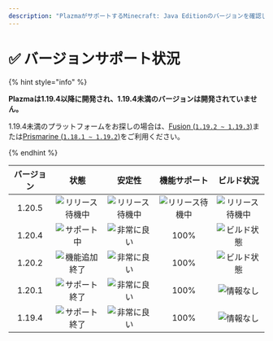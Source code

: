 ```yaml
---
description: "PlazmaがサポートするMinecraft: Java Editionのバージョンを確認してください。"
---
```


# ✅ バージョンサポート状況

{% hint style="info" %}

**Plazmaは1.19.4以降に開発され、1.19.4未満のバージョンは開発されていません。**

1.19.4未満のプラットフォームをお探しの場合は、[Fusion (`1.19.2 ~ 1.19.3`)](https://github.com/RuinedTechnologyUnify/Fusion)または[Prismarine (`1.18.1 ~ 1.19.2`)](https://github.com/PrismarineTeam/Prismarine)をご利用ください。

{% endhint %}

[wtr]: https://img.shields.io/badge/リリース%20待機中-gray?style=for-the-badge

[atv]: https://img.shields.io/badge/サポート中-success?style=for-the-badge

[mtn]: https://img.shields.io/badge/機能追加終了-blue?style=for-the-badge

[eol]: https://img.shields.io/badge/サポート終了-red?style=for-the-badge

[nul]: https://img.shields.io/badge/情報なし-gray?style=for-the-badge

[vgd]: https://img.shields.io/badge/非常に良い-blue?style=for-the-badge

[100]: https://img.shields.io/badge/100%25-blue?style=for-the-badge

|  バージョン |        状態       |       安定性       |      機能サポート     |      ビルド状況      |
| :----: | :-------------: | :-------------: | :-------------: | :-------------: |
| 1.20.5 | ![リリース待機中][wtr] | ![リリース待機中][wtr] | ![リリース待機中][wtr] | ![リリース待機中][wtr] |
| 1.20.4 |  ![サポート中][atv]  |  ![非常に良い][vgd]  |       100%      |  ![ビルド状態][204]  |
| 1.20.2 |  ![機能追加終了][mtn] |  ![非常に良い][vgd]  |       100%      |  ![ビルド状態][202]  |
| 1.20.1 |  ![サポート終了][eol] |  ![非常に良い][vgd]  |       100%      |   ![情報なし][nul]  |
| 1.19.4 |  ![サポート終了][eol] |  ![非常に良い][vgd]  |       100%      |   ![情報なし][nul]  |

[204]: https://img.shields.io/github/actions/workflow/status/PlazmaMC/Plazma/release.yml?style=for-the-badge&label=%20&branch=ver/1.20.4

[202]: https://img.shields.io/github/actions/workflow/status/PlazmaMC/Plazma/release.yml?style=for-the-badge&label=%20&branch=ver/1.20.2

<!--

https://api.plazmamc.org/v1/badge/<bit>/<str>
- bit: RGB (Boolean, ...)
    - EX) 110 -> Yellow / 001 -> Blue / 000 -> Grey
    000 001 010 011 100 101 110 111

[wtr]: https://api.plazmamc.org/v1/badge/0/릴리스%20대기중

[dev]: https://api.plazmamc.org/v1/badge/1/개발중
[atv]: https://api.plazmamc.org/v1/badge/2/지원중
[mtn]: https://api.plazmamc.org/v1/badge/6/기능%20추가%20종료
[eol]: https://api.plazmamc.org/v1/badge/4/지원%20종료

[ukn]: https://api.plazmamc.org/v1/badge/0/정보%20없음
[vgd]: https://api.plazmamc.org/v1/badge/1/매우%20좋음

|  버전  |          상태          |        안정성        |       기능 지원       |       빌드 상태       |
| :----: | :-------------------: | :------------------: | :------------------: | :------------------: |
| 1.20.5 | ![릴리스 대기중][wtr]  | ![릴리스 대기중][wtr] | ![릴리스 대기중][wtr] | ![릴리스 대기중][wtr] |
| 1.20.4 |    ![지원중][atv]     |   ![매우 좋음][vgd]   |         100%         | [![빌드 상태](https://build.plazmamc.org/1.20.4/sh)](https://build.plazmamc.org/1.20.4/) |
| 1.20.2 | ![기능 추가 종료][mtn] |   ![매우 좋음][vgd]   |         100%        | [![빌드 상태](https://build.plazmamc.org/1.20.2/sh)](https://build.plazmamc.org/1.20.2/) |
| 1.20.1 |   ![지원 종료][eol]    |   ![매우 좋음][vgd]  |         100%         |   ![빌드 상태][ukn]   |
| 1.19.4 |   ![지원 종료][eol]    |   ![매우 좋음][vgd]  |         100%         |   ![빌드 상태][ukn]   |
-->
